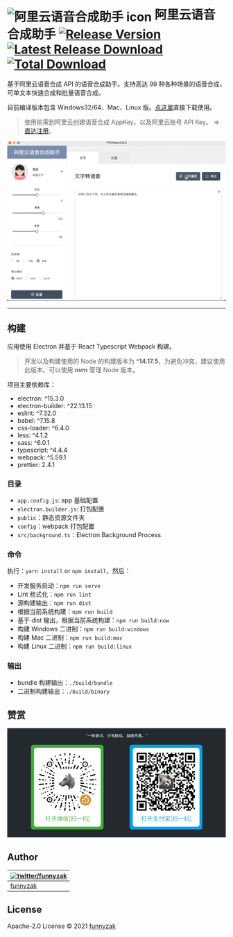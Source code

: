 # <img src="https://raw.githubusercontent.com/funnyzak/tts-now/master/public/icon/256x256.png" width="60px" align="center" alt="阿里云语音合成助手 icon"> 阿里云语音合成助手 [![Release Version](https://img.shields.io/github/release/funnyzak/tts-now.svg)](https://github.com/funnyzak/tts-now/releases/latest) [![Latest Release Download](https://img.shields.io/github/downloads/funnyzak/tts-now/latest/total.svg)](https://github.com/funnyzak/tts-now/releases/latest) [![Total Download](https://img.shields.io/github/downloads/funnyzak/tts-now/total.svg)](https://github.com/funnyzak/tts-now/releases)

基于阿里云语音合成 API 的语音合成助手。支持高达 99 种各种场景的语音合成，可单文本快速合成和批量语音合成。

目前编译版本包含 Windows32/64、Mac、Linux 版。[点这里](https://github.com/funnyzak/tts-now/releases)直接下载使用。

> 使用前需到阿里云创建语音合成 AppKey，以及阿里云账号 API Key。 => [直达注册](https://ai.aliyun.com/nls/tts)。

![合成演示](./public/_docs/assets/img/demo.gif)

---

## 构建

应用使用 Electron 并基于 React Typescript Webpack 构建。

> 开发以及构建使用的 Node 的构建版本为 **^14.17.5**，为避免冲突，建议使用此版本。可以使用 **_nvm_** 管理 Node 版本。

项目主要依赖库：

- electron: ^15.3.0
- electron-builder: ^22.13.15
- eslint: ^7.32.0
- babel: ^7.15.8
- css-loader: ^6.4.0
- less: ^4.1.2
- sass: ^6.0.1
- typescript: ^4.4.4
- webpack: ^5.59.1
- prettier: 2.4.1

### 目录

- `app.config.js`: app 基础配置
- `electron.builder.js`: 打包配置
- `public`：静态资源文件夹
- `config`：webpack 打包配置
- `src/background.ts`：Electron Background Process

### 命令

执行：`yarn install` or `npm install`，然后：

- 开发服务启动：`npm run serve`
- Lint 格式化：`npm run lint`
- 源构建输出：`npm run dist`
- 根据当前系统构建：`npm run build`
- 基于 dist 输出，根据当前系统构建：`npm run build:now`
- 构建 Windows 二进制：`npm run build:windows`
- 构建 Mac 二进制：`npm run build:mac`
- 构建 Linux 二进制：`npm run build:linux`

### 输出

- bundle 构建输出：`./build/bundle`
- 二进制构建输出：`./build/binary`

## 赞赏

![赞赏](./public/_docs/assets/img/coffee.png)

## Author

| [![twitter/funnyzak](https://s.gravatar.com/avatar/c2437e240644b1317a4a356c6d6253ee?s=70)](https://twitter.com/funnyzak 'Follow @funnyzak on Twitter') |
| ------------------------------------------------------------------------------------------------------------------------------------------------------ |
| [funnyzak](https://yycc.me/)                                                                                                                           |

## License

Apache-2.0 License © 2021 [funnyzak](https://github.com/funnyzak)
